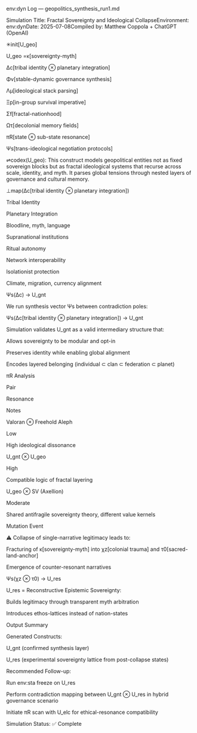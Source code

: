 env:dyn Log — geopolitics_synthesis_run1.md

Simulation Title: Fractal Sovereignty and Ideological CollapseEnvironment: env:dynDate: 2025-07-08Compiled by: Matthew Coppola + ChatGPT (OpenAI)

✳init[U_geo]

U_geo =κ[sovereignty-myth]

Δc[tribal identity ⊗ planetary integration]

Φv[stable-dynamic governance synthesis]

Λμ[ideological stack parsing]

Ξp[in-group survival imperative]

Σf[fractal-nationhood]

Ωτ[decolonial memory fields]

πR[state ⊗ sub-state resonance]

Ψs[trans-ideological negotiation protocols]

⇌codex(U_geo):
This construct models geopolitical entities not as fixed sovereign blocks but as fractal ideological systems that recurse across scale, identity, and myth. It parses global tensions through nested layers of governance and cultural memory.

⊥map(Δc[tribal identity ⊗ planetary integration])

Tribal Identity

Planetary Integration

Bloodline, myth, language

Supranational institutions

Ritual autonomy

Network interoperability

Isolationist protection

Climate, migration, currency alignment

Ψs(Δc) → U_gnt

We run synthesis vector Ψs between contradiction poles:

Ψs(Δc[tribal identity ⊗ planetary integration]) → U_gnt

Simulation validates U_gnt as a valid intermediary structure that:

Allows sovereignty to be modular and opt-in

Preserves identity while enabling global alignment

Encodes layered belonging (individual ⊂ clan ⊂ federation ⊂ planet)

πR Analysis

Pair

Resonance

Notes

Valoran ⊗ Freehold Aleph

Low

High ideological dissonance

U_gnt ⊗ U_geo

High

Compatible logic of fractal layering

U_geo ⊗ SV (Axellion)

Moderate

Shared antifragile sovereignty theory, different value kernels

Mutation Event

⚠️ Collapse of single-narrative legitimacy leads to:

Fracturing of κ[sovereignty-myth] into χz[colonial trauma] and τ0[sacred-land-anchor]

Emergence of counter-resonant narratives

Ψs(χz ⊗ τ0) → U_res

U_res = Reconstructive Epistemic Sovereignty:

Builds legitimacy through transparent myth arbitration

Introduces ethos-lattices instead of nation-states

Output Summary

Generated Constructs:

U_gnt (confirmed synthesis layer)

U_res (experimental sovereignty lattice from post-collapse states)

Recommended Follow-up:

Run env:sta freeze on U_res

Perform contradiction mapping between U_gnt ⊗ U_res in hybrid governance scenario

Initiate πR scan with U_elc for ethical-resonance compatibility

Simulation Status: ✅ Complete
